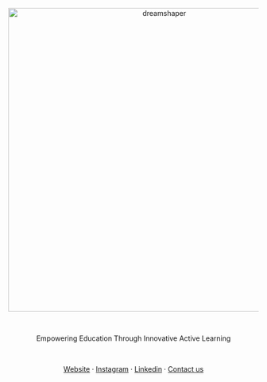 <link href="styles.css" rel="stylesheet"></link>

<p align="center">
    <a href="https://dreamshaper.com">
    <img width="612" alt="dreamshaper" src="https://dreamshaper.com/_next/image?url=%2F_next%2Fstatic%2Fmedia%2Flogo.9ab1d39f.png&w=3840&q=100">
    </a>
</p>

<br />

<p align="center" class="header">Empowering Education Through Innovative Active Learning</p>

<br />

<p align="center">
  <a href="https://dreamshaper.com">Website</a>
  ·
  <a href="https://www.instagram.com/dreamshaper.oficial/">Instagram</a>
  ·
  <a href="https://www.linkedin.com/company/dreamshaper">Linkedin</a>
  ·
  <a href="https://dreamshaper.com/en/contact">Contact us</a>
</p>
